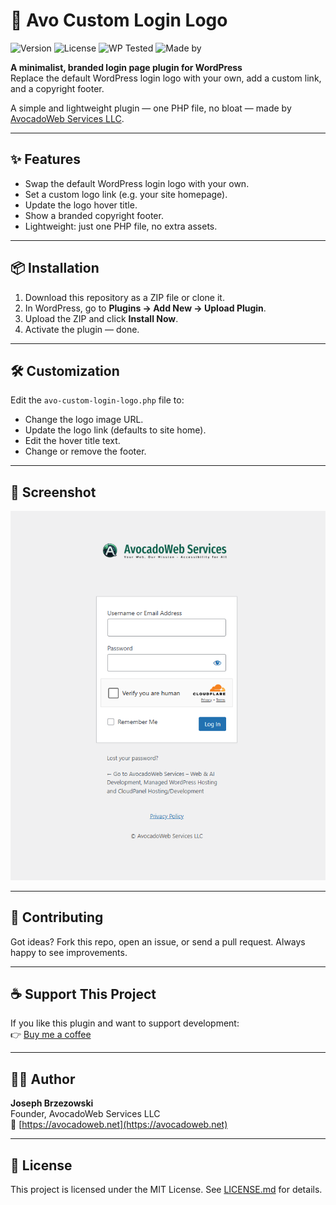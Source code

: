 # 🥑 Avo Custom Login Logo

![Version](https://img.shields.io/badge/version-1.0.0-blue)
![License](https://img.shields.io/badge/license-MIT-green)
![WP Tested](https://img.shields.io/badge/WordPress-6.8-blue)
![Made by](https://img.shields.io/badge/Made%20by-AvocadoWeb-brightgreen)

**A minimalist, branded login page plugin for WordPress**  
Replace the default WordPress login logo with your own, add a custom link, and a copyright footer.

A simple and lightweight plugin — one PHP file, no bloat — made by [AvocadoWeb Services LLC](https://avocadoweb.net).

---

## ✨ Features
- Swap the default WordPress login logo with your own.
- Set a custom logo link (e.g. your site homepage).
- Update the logo hover title.
- Show a branded copyright footer.
- Lightweight: just one PHP file, no extra assets.

---

## 📦 Installation

1. Download this repository as a ZIP file or clone it.
2. In WordPress, go to **Plugins → Add New → Upload Plugin**.
3. Upload the ZIP and click **Install Now**.
4. Activate the plugin — done.

---

## 🛠️ Customization

Edit the `avo-custom-login-logo.php` file to:
- Change the logo image URL.
- Update the logo link (defaults to site home).
- Edit the hover title text.
- Change or remove the footer.

---

## 📸 Screenshot

![Custom Login Screenshot](https://raw.githubusercontent.com/avocadowebservices/Avo-Custom-Login-Logo/main/screenshot.png)

---

## 🤝 Contributing

Got ideas? Fork this repo, open an issue, or send a pull request. Always happy to see improvements.

---

## ☕ Support This Project

If you like this plugin and want to support development:  
👉 [Buy me a coffee](https://buymeacoffee.com/avocadowebservices)

---

## 👨‍💻 Author

**Joseph Brzezowski**  
Founder, AvocadoWeb Services LLC  
🔗 [https://avocadoweb.net](https://avocadoweb.net)

---

## 📄 License

This project is licensed under the MIT License. See [LICENSE.md](LICENSE.md) for details.
